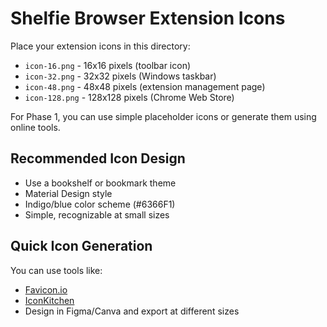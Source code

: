 # Shelfie Browser Extension Icons

Place your extension icons in this directory:

- `icon-16.png` - 16x16 pixels (toolbar icon)
- `icon-32.png` - 32x32 pixels (Windows taskbar)
- `icon-48.png` - 48x48 pixels (extension management page)
- `icon-128.png` - 128x128 pixels (Chrome Web Store)

For Phase 1, you can use simple placeholder icons or generate them using online tools.

## Recommended Icon Design
- Use a bookshelf or bookmark theme
- Material Design style
- Indigo/blue color scheme (#6366F1)
- Simple, recognizable at small sizes

## Quick Icon Generation
You can use tools like:
- [Favicon.io](https://favicon.io/favicon-generator/)
- [IconKitchen](https://icon.kitchen/)
- Design in Figma/Canva and export at different sizes
